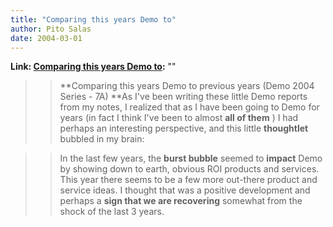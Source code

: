 ```yaml
---
title: "Comparing this years Demo to"
author: Pito Salas
date: 2004-03-01
---
```


**Link: [Comparing this years Demo to](None):** ""


>>

>> **Comparing this years Demo to previous years (Demo 2004 Series - 7A)  **As
I've been writing these little Demo reports from my notes, I realized  that as
I have been going to Demo for years (in fact I think I've been to almost **all
of them** ) I had perhaps an interesting perspective, and this little
**thoughtlet** bubbled in my brain:

>>

>>  
>
>>

>> In the last few years, the **burst bubble** seemed to **impact** Demo by
showing down to earth, obvious ROI products and services. This year there
seems to be a few more out-there product and service ideas. I thought that was
a positive development and perhaps a **sign that we are recovering** somewhat
from the shock of the last 3 years.


